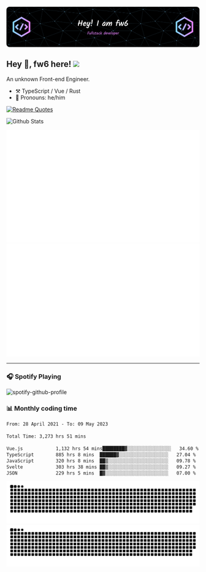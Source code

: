 ![Header](github-header-image.png)

## Hey 👋, fw6 here! <img src="https://github.githubassets.com/images/mona-whisper.gif" height="24" />


An unknown Front-end Engineer.

-   :hammer_and_pick: TypeScript / Vue / Rust
-   :man: Pronouns: he/him


[![Readme Quotes](https://quotes-github-readme.vercel.app/api?type=horizontal&theme=algolia)](https://github.com/piyushsuthar/github-readme-quotes)



![Github Stats](https://github-readme-stats.vercel.app/api?username=fw6&bg_color=30,e96443,904e95&title_color=fff&text_color=fff)

![](https://raw.githubusercontent.com/fw6/github-stats-transparent/output/generated/overview.svg)
![](https://raw.githubusercontent.com/fw6/github-stats-transparent/output/generated/languages.svg)


---

### 🎧 Spotify Playing

<!-- ![spotify-github-profile](/img/default.svg) -->

![spotify-github-profile](https://spotify-github-profile.vercel.app/api/view.svg?uid=r6wn4hdvypv0lkzyrj0e0pjct&cover_image=true&theme=default&show_offline=true&background_color=9a10ad&interchange=true&bar_color_cover=true)



### :bar_chart: Monthly coding time 

<!--START_SECTION:waka-->

```text
From: 28 April 2021 - To: 09 May 2023

Total Time: 3,273 hrs 51 mins

Vue.js            1,132 hrs 54 mins████████▓░░░░░░░░░░░░░░░░   34.60 %
TypeScript        885 hrs 8 mins  ██████▓░░░░░░░░░░░░░░░░░░   27.04 %
JavaScript        320 hrs 8 mins  ██▒░░░░░░░░░░░░░░░░░░░░░░   09.78 %
Svelte            303 hrs 38 mins ██▒░░░░░░░░░░░░░░░░░░░░░░   09.27 %
JSON              229 hrs 5 mins  █▓░░░░░░░░░░░░░░░░░░░░░░░   07.00 %
```

<!--END_SECTION:waka-->




![github contribution grid snake animation](https://raw.githubusercontent.com/platane/platane/output/github-contribution-grid-snake-dark.svg#gh-dark-mode-only)![github contribution grid snake animation](https://raw.githubusercontent.com/platane/platane/output/github-contribution-grid-snake.svg#gh-light-mode-only)
